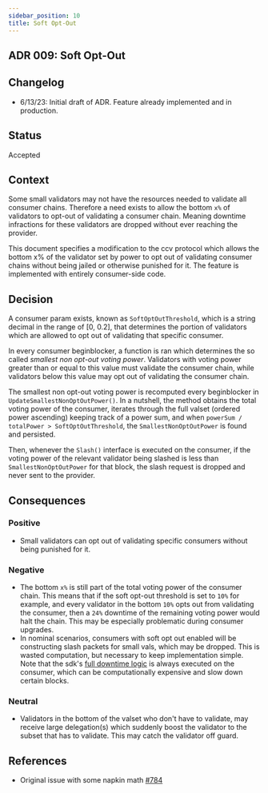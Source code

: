 ```yaml
---
sidebar_position: 10
title: Soft Opt-Out
---
```

## ADR 009: Soft Opt-Out

## Changelog

* 6/13/23: Initial draft of ADR. Feature already implemented and in production.

## Status

Accepted

## Context

Some small validators may not have the resources needed to validate all consumer chains. Therefore a need exists to allow the bottom `x%` of validators to opt-out of validating a consumer chain. Meaning downtime infractions for these validators are dropped without ever reaching the provider.

This document specifies a modification to the ccv protocol which allows the bottom x% of the validator set by power to opt out of validating consumer chains without being jailed or otherwise punished for it. The feature is implemented with entirely consumer-side code.

## Decision

A consumer param exists, known as `SoftOptOutThreshold`, which is a string decimal in the range of [0, 0.2], that determines the portion of validators which are allowed to opt out of validating that specific consumer.

In every consumer beginblocker, a function is ran which determines the so called  _smallest non opt-out voting power_. Validators with voting power greater than or equal to this value must validate the consumer chain, while validators below this value may opt out of validating the consumer chain.

The smallest non opt-out voting power is recomputed every beginblocker in `UpdateSmallestNonOptOutPower()`. In a nutshell, the method obtains the total voting power of the consumer, iterates through the full valset (ordered power ascending) keeping track of a power sum, and when `powerSum / totalPower > SoftOptOutThreshold`, the `SmallestNonOptOutPower` is found and persisted.

Then, whenever the `Slash()` interface is executed on the consumer, if the voting power of the relevant validator being slashed is less than `SmallestNonOptOutPower` for that block, the slash request is dropped and never sent to the provider.

## Consequences

### Positive

* Small validators can opt out of validating specific consumers without being punished for it.

### Negative

* The bottom `x%` is still part of the total voting power of the consumer chain. This means that if the soft opt-out threshold is set to `10%` for example, and every validator in the bottom `10%` opts out from validating the consumer, then a `24%` downtime of the remaining voting power would halt the chain. This may be especially problematic during consumer upgrades.
* In nominal scenarios, consumers with soft opt out enabled will be constructing slash packets for small vals, which may be dropped. This is wasted computation, but necessary to keep implementation simple. Note that the sdk's [full downtime logic](https://github.com/cosmos/cosmos-sdk/blob/d3f09c222243bb3da3464969f0366330dcb977a8/x/slashing/keeper/infractions.go#L75) is always executed on the consumer, which can be computationally expensive and slow down certain blocks.

### Neutral

* Validators in the bottom of the valset who don't have to validate, may receive large delegation(s) which suddenly boost the validator to the subset that has to validate. This may catch the validator off guard.

## References

* Original issue with some napkin math [#784](https://github.com/cosmos/interchain-security/issues/784)
